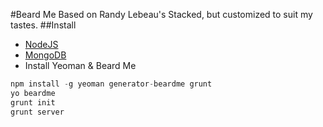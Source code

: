 #Beard Me
Based on Randy Lebeau's Stacked, but customized to suit my tastes.
##Install
- [NodeJS](http://nodejs.org/)
- [MongoDB](http://www.mongodb.org/downloads)
- Install Yeoman & Beard Me
```javascript
npm install -g yeoman generator-beardme grunt
yo beardme
grunt init
grunt server
```
